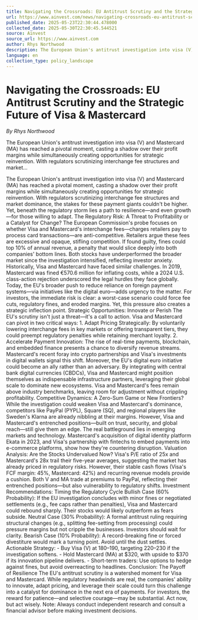 ```yaml
---
title: Navigating the Crossroads: EU Antitrust Scrutiny and the Strategic Future of Visa & Mastercard
url: https://www.ainvest.com/news/navigating-crossroads-eu-antitrust-scrutiny-strategic-future-visa-mastercard-2505/
published_date: 2025-05-23T22:30:44.478000
collected_date: 2025-05-30T22:30:45.544521
source: Ainvest
source_url: https://www.ainvest.com
author: Rhys Northwood
description: The European Union's antitrust investigation into visa (V) and Mastercard (MA) has reached a pivotal moment, casting a shadow over their profit margins while simultaneously creating opportunities for strategic reinvention. With regulators scrutinizing interchange fee structures and market...
language: en
collection_type: policy_landscape
---
```


# Navigating the Crossroads: EU Antitrust Scrutiny and the Strategic Future of Visa & Mastercard

*By Rhys Northwood*

The European Union's antitrust investigation into visa (V) and Mastercard (MA) has reached a pivotal moment, casting a shadow over their profit margins while simultaneously creating opportunities for strategic reinvention. With regulators scrutinizing interchange fee structures and market...

The European Union's antitrust investigation into visa (V) and Mastercard (MA) has reached a pivotal moment, casting a shadow over their profit margins while simultaneously creating opportunities for strategic reinvention. With regulators scrutinizing interchange fee structures and market dominance, the stakes for these payment giants couldn't be higher. Yet, beneath the regulatory storm lies a path to resilience—and even growth—for those willing to adapt. The Regulatory Risk: A Threat to Profitability or a Catalyst for Change? The European Commission's probe focuses on whether Visa and Mastercard's interchange fees—charges retailers pay to process card transactions—are anti-competitive. Retailers argue these fees are excessive and opaque, stifling competition. If found guilty, fines could top 10% of annual revenue, a penalty that would slice deeply into both companies' bottom lines. Both stocks have underperformed the broader market since the investigation intensified, reflecting investor anxiety. Historically, Visa and Mastercard have faced similar challenges. In 2019, Mastercard was fined €570.6 million for inflating costs, while a 2024 U.S. class-action rejection underscored the legal hurdles they face globally. Today, the EU's broader push to reduce reliance on foreign payment systems—via initiatives like the digital euro—adds urgency to the matter. For investors, the immediate risk is clear: a worst-case scenario could force fee cuts, regulatory fines, and eroded margins. Yet, this pressure also creates a strategic inflection point. Strategic Opportunities: Innovate or Perish The EU's scrutiny isn't just a threat—it's a call to action. Visa and Mastercard can pivot in two critical ways: 1. Adapt Pricing Strategically: By voluntarily lowering interchange fees in key markets or offering transparent tiers, they could preempt regulatory penalties while retaining merchant loyalty. 2. Accelerate Payment Innovation: The rise of real-time payments, blockchain, and embedded finance presents a chance to diversify revenue streams. Mastercard's recent foray into crypto partnerships and Visa's investments in digital wallets signal this shift. Moreover, the EU's digital euro initiative could become an ally rather than an adversary. By integrating with central bank digital currencies (CBDCs), Visa and Mastercard might position themselves as indispensable infrastructure partners, leveraging their global scale to dominate new ecosystems. Visa and Mastercard's fees remain above industry benchmarks, leaving room for adjustment without crippling profitability. Competitive Dynamics: A Zero-Sum Game or New Frontiers? While the investigation could weaken Visa and Mastercard's dominance, competitors like PayPal (PYPL), Square (SQ), and regional players like Sweden's Klarna are already nibbling at their margins. However, Visa and Mastercard's entrenched positions—built on trust, security, and global reach—still give them an edge. The real battleground lies in emerging markets and technology. Mastercard's acquisition of digital identity platform Ekata in 2023, and Visa's partnership with fintechs to embed payments into e-commerce platforms, show how they're countering disruption. Valuation Analysis: Are the Stocks Undervalued Now? Visa's P/E ratio of 25x and Mastercard's 28x trail their five-year averages, suggesting the market has already priced in regulatory risks. However, their stable cash flows (Visa's FCF margin: 45%, Mastercard: 42%) and recurring revenue models provide a cushion. Both V and MA trade at premiums to PayPal, reflecting their entrenched positions—but also vulnerability to regulatory shifts. Investment Recommendations: Timing the Regulatory Cycle Bullish Case (60% Probability): If the EU investigation concludes with minor fines or negotiated settlements (e.g., fee caps rather than penalties), Visa and Mastercard could rebound sharply. Their stocks would likely outperform as fears subside. Neutral Case (30% Probability): A formal antitrust ruling requiring structural changes (e.g., splitting fee-setting from processing) could pressure margins but not cripple the businesses. Investors should wait for clarity. Bearish Case (10% Probability): A record-breaking fine or forced divestiture would mark a turning point. Avoid until the dust settles. Actionable Strategy: - Buy Visa (V) at $180–$190, targeting $220–$230 if the investigation softens. - Hold Mastercard (MA) at $320, with upside to $370 if its innovation pipeline delivers. - Short-term traders: Use options to hedge against fines, but avoid overreacting to headlines. Conclusion: The Payoff of Resilience The EU's antitrust scrutiny is a watershed moment for Visa and Mastercard. While regulatory headwinds are real, the companies' ability to innovate, adapt pricing, and leverage their scale could turn this challenge into a catalyst for dominance in the next era of payments. For investors, the reward for patience—and selective courage—may be substantial. Act now, but act wisely. Note: Always conduct independent research and consult a financial advisor before making investment decisions.